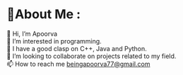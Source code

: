 # 💫About Me :
👋 Hi, I’m Apoorva
<br>
👀 I’m interested in programming.<br>
🌱 I have a good clasp on C++, Java and Python.<br>
🔭 I’m looking to collaborate on projects related to my field.<br>
📫 How to reach me beingapoorva77@gmail.com<br>
